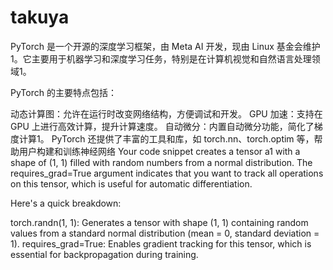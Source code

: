 # takuya
PyTorch 是一个开源的深度学习框架，由 Meta AI 开发，现由 Linux 基金会维护1。它主要用于机器学习和深度学习任务，特别是在计算机视觉和自然语言处理领域1。

PyTorch 的主要特点包括：

动态计算图：允许在运行时改变网络结构，方便调试和开发。
GPU 加速：支持在 GPU 上进行高效计算，提升计算速度。
自动微分：内置自动微分功能，简化了梯度计算1。
PyTorch 还提供了丰富的工具和库，如 torch.nn、torch.optim 等，帮助用户构建和训练神经网络
Your code snippet creates a tensor a1 with a shape of (1, 1) filled with random numbers from a normal distribution. The requires_grad=True argument indicates that you want to track all operations on this tensor, which is useful for automatic differentiation.

Here's a quick breakdown:

torch.randn(1, 1): Generates a tensor with shape (1, 1) containing random values from a standard normal distribution (mean = 0, standard deviation = 1).
requires_grad=True: Enables gradient tracking for this tensor, which is essential for backpropagation during training.
